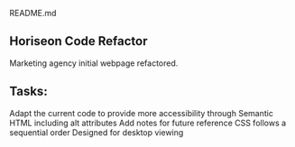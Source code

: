 README.md

## Horiseon Code Refactor

Marketing agency initial webpage refactored. 


## Tasks:
Adapt the current code to provide more accessibility through Semantic HTML including alt attributes
Add notes for future reference
CSS follows a sequential order
Designed for desktop viewing
